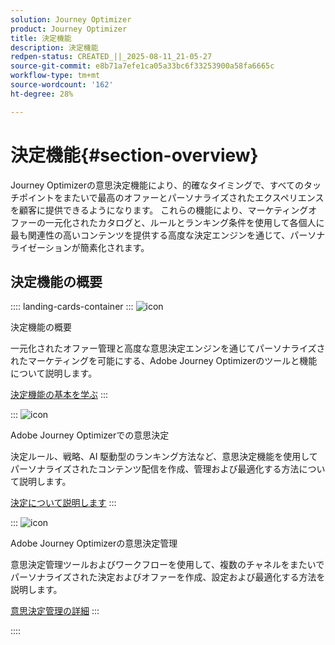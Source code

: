 ```yaml
---
solution: Journey Optimizer
product: Journey Optimizer
title: 決定機能
description: 決定機能
redpen-status: CREATED_||_2025-08-11_21-05-27
source-git-commit: e8b71a7efe1ca05a33bc6f33253900a58fa6665c
workflow-type: tm+mt
source-wordcount: '162'
ht-degree: 28%

---
```



# 決定機能{#section-overview}

Journey Optimizerの意思決定機能により、的確なタイミングで、すべてのタッチポイントをまたいで最高のオファーとパーソナライズされたエクスペリエンスを顧客に提供できるようになります。 これらの機能により、マーケティングオファーの一元化されたカタログと、ルールとランキング条件を使用して各個人に最も関連性の高いコンテンツを提供する高度な決定エンジンを通じて、パーソナライゼーションが簡素化されます。

## 決定機能の概要

:::: landing-cards-container
:::
![icon](https://cdn.experienceleague.adobe.com/icons/book.svg?lang=ja)

決定機能の概要

一元化されたオファー管理と高度な意思決定エンジンを通じてパーソナライズされたマーケティングを可能にする、Adobe Journey Optimizerのツールと機能について説明します。

[決定機能の基本を学ぶ](../using/experience-decisioning/gs-decision.md)
:::

:::
![icon](https://cdn.experienceleague.adobe.com/icons/puzzle-piece.svg?lang=ja)

Adobe Journey Optimizerでの意思決定

決定ルール、戦略、AI 駆動型のランキング方法など、意思決定機能を使用してパーソナライズされたコンテンツ配信を作成、管理および最適化する方法について説明します。

[決定について説明します](experience-decisioning-landing-page.md)
:::

:::
![icon](https://cdn.experienceleague.adobe.com/icons/gear.svg?lang=ja)

Adobe Journey Optimizerの意思決定管理

意思決定管理ツールおよびワークフローを使用して、複数のチャネルをまたいでパーソナライズされた決定およびオファーを作成、設定および最適化する方法を説明します。

[意思決定管理の詳細](offer-decisioning-landing-page.md)
:::

::::
